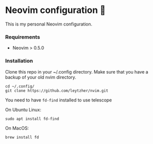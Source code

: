 # Neovim configuration :rocket:

This is my personal Neovim configuration.


### Requirements
- Neovim > 0.5.0


### Installation

Clone this repo in your ~/.config directory. Make sure that you have a backup of your old nvim directory.
```
cd ~/.config/
git clone https://github.com/leytzher/nvim.git
```

You need to have `fd-find` installed to use telescope

On Ubuntu Linux:
```
sudo apt install fd-find
```

On MacOS:
```
brew install fd
```
